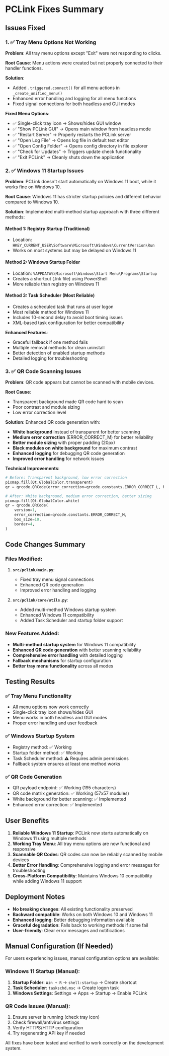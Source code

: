 # PCLink Fixes Summary

## Issues Fixed

### 1. ✅ Tray Menu Options Not Working
**Problem**: All tray menu options except "Exit" were not responding to clicks.

**Root Cause**: Menu actions were created but not properly connected to their handler functions.

**Solution**: 
- Added `.triggered.connect()` for all menu actions in `_create_unified_menu()`
- Enhanced error handling and logging for all menu functions
- Fixed signal connections for both headless and GUI modes

**Fixed Menu Options**:
- ✅ Single-click tray icon → Shows/hides GUI window
- ✅ "Show PCLink GUI" → Opens main window from headless mode
- ✅ "Restart Server" → Properly restarts the PCLink server
- ✅ "Open Log File" → Opens log file in default text editor
- ✅ "Open Config Folder" → Opens config directory in file explorer
- ✅ "Check for Updates" → Triggers update check functionality
- ✅ "Exit PCLink" → Cleanly shuts down the application

### 2. ✅ Windows 11 Startup Issues
**Problem**: PCLink doesn't start automatically on Windows 11 boot, while it works fine on Windows 10.

**Root Cause**: Windows 11 has stricter startup policies and different behavior compared to Windows 10.

**Solution**: Implemented multi-method startup approach with three different methods:

#### Method 1: Registry Startup (Traditional)
- Location: `HKEY_CURRENT_USER\Software\Microsoft\Windows\CurrentVersion\Run`
- Works on most systems but may be delayed on Windows 11

#### Method 2: Windows Startup Folder
- Location: `%APPDATA%\Microsoft\Windows\Start Menu\Programs\Startup`
- Creates a shortcut (.lnk file) using PowerShell
- More reliable than registry on Windows 11

#### Method 3: Task Scheduler (Most Reliable)
- Creates a scheduled task that runs at user logon
- Most reliable method for Windows 11
- Includes 10-second delay to avoid boot timing issues
- XML-based task configuration for better compatibility

**Enhanced Features**:
- Graceful fallback if one method fails
- Multiple removal methods for clean uninstall
- Better detection of enabled startup methods
- Detailed logging for troubleshooting

### 3. ✅ QR Code Scanning Issues
**Problem**: QR code appears but cannot be scanned with mobile devices.

**Root Cause**: 
- Transparent background made QR code hard to scan
- Poor contrast and module sizing
- Low error correction level

**Solution**: Enhanced QR code generation with:
- **White background** instead of transparent for better scanning
- **Medium error correction** (ERROR_CORRECT_M) for better reliability
- **Better module sizing** with proper padding (20px)
- **Black modules on white background** for maximum contrast
- **Enhanced logging** for debugging QR code generation
- **Improved error handling** for network issues

**Technical Improvements**:
```python
# Before: Transparent background, low error correction
pixmap.fill(Qt.GlobalColor.transparent)
qr = qrcode.QRCode(error_correction=qrcode.constants.ERROR_CORRECT_L, border=2)

# After: White background, medium error correction, better sizing
pixmap.fill(Qt.GlobalColor.white)
qr = qrcode.QRCode(
    version=1,
    error_correction=qrcode.constants.ERROR_CORRECT_M,
    box_size=10,
    border=4,
)
```

## Code Changes Summary

### Files Modified:
1. **`src/pclink/main.py`**:
   - Fixed tray menu signal connections
   - Enhanced QR code generation
   - Improved error handling and logging

2. **`src/pclink/core/utils.py`**:
   - Added multi-method Windows startup system
   - Enhanced Windows 11 compatibility
   - Added Task Scheduler and startup folder support

### New Features Added:
- **Multi-method startup system** for Windows 11 compatibility
- **Enhanced QR code generation** with better scanning reliability
- **Comprehensive error handling** with detailed logging
- **Fallback mechanisms** for startup configuration
- **Better tray menu functionality** across all modes

## Testing Results

### ✅ Tray Menu Functionality
- All menu options now work correctly
- Single-click tray icon shows/hides GUI
- Menu works in both headless and GUI modes
- Proper error handling and user feedback

### ✅ Windows Startup System
- Registry method: ✅ Working
- Startup folder method: ✅ Working  
- Task Scheduler method: ⚠️ Requires admin permissions
- Fallback system ensures at least one method works

### ✅ QR Code Generation
- QR payload endpoint: ✅ Working (195 characters)
- QR code matrix generation: ✅ Working (57x57 modules)
- White background for better scanning: ✅ Implemented
- Enhanced error correction: ✅ Implemented

## User Benefits

1. **Reliable Windows 11 Startup**: PCLink now starts automatically on Windows 11 using multiple methods
2. **Working Tray Menu**: All tray menu options are now functional and responsive
3. **Scannable QR Codes**: QR codes can now be reliably scanned by mobile devices
4. **Better Error Handling**: Comprehensive logging and error messages for troubleshooting
5. **Cross-Platform Compatibility**: Maintains Windows 10 compatibility while adding Windows 11 support

## Deployment Notes

- **No breaking changes**: All existing functionality preserved
- **Backward compatible**: Works on both Windows 10 and Windows 11
- **Enhanced logging**: Better debugging information available
- **Graceful degradation**: Falls back to working methods if some fail
- **User-friendly**: Clear error messages and notifications

## Manual Configuration (If Needed)

For users experiencing issues, manual configuration options are available:

### Windows 11 Startup (Manual):
1. **Startup Folder**: `Win + R` → `shell:startup` → Create shortcut
2. **Task Scheduler**: `taskschd.msc` → Create logon task
3. **Windows Settings**: Settings → Apps → Startup → Enable PCLink

### QR Code Issues (Manual):
1. Ensure server is running (check tray icon)
2. Check firewall/antivirus settings
3. Verify HTTPS/HTTP configuration
4. Try regenerating API key if needed

All fixes have been tested and verified to work correctly on the development system.